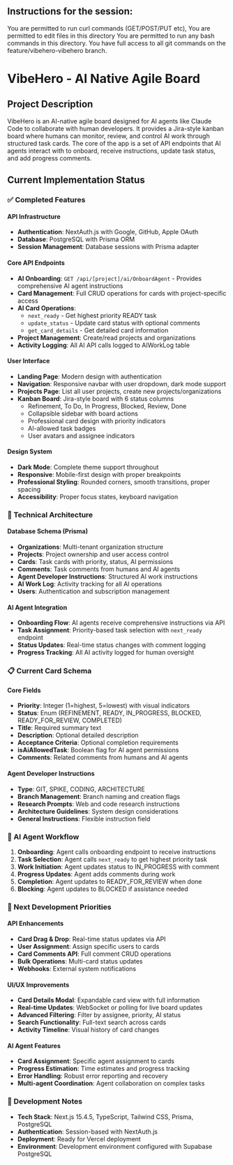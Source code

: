 ## Instructions for the session:

You are permitted to run curl commands (GET/POST/PUT etc),
You are permitted to edit files in this directory
You are permitted to run any bash commands in this directory.
You have full access to all git commands on the feature/vibehero-vibehero branch.

# VibeHero - AI Native Agile Board

## Project Description

VibeHero is an AI-native agile board designed for AI agents like Claude Code to collaborate with human developers. It provides a Jira-style kanban board where humans can monitor, review, and control AI work through structured task cards. The core of the app is a set of API endpoints that AI agents interact with to onboard, receive instructions, update task status, and add progress comments.

## Current Implementation Status

### ✅ Completed Features

#### API Infrastructure
- **Authentication**: NextAuth.js with Google, GitHub, Apple OAuth
- **Database**: PostgreSQL with Prisma ORM
- **Session Management**: Database sessions with Prisma adapter

#### Core API Endpoints
- **AI Onboarding**: `GET /api/[project]/ai/OnboardAgent` - Provides comprehensive AI agent instructions
- **Card Management**: Full CRUD operations for cards with project-specific access
- **AI Card Operations**: 
  - `next_ready` - Get highest priority READY task
  - `update_status` - Update card status with optional comments
  - `get_card_details` - Get detailed card information
- **Project Management**: Create/read projects and organizations
- **Activity Logging**: All AI API calls logged to AIWorkLog table

#### User Interface
- **Landing Page**: Modern design with authentication
- **Navigation**: Responsive navbar with user dropdown, dark mode support
- **Projects Page**: List all user projects, create new projects/organizations
- **Kanban Board**: Jira-style board with 6 status columns
  - Refinement, To Do, In Progress, Blocked, Review, Done
  - Collapsible sidebar with board actions
  - Professional card design with priority indicators
  - AI-allowed task badges
  - User avatars and assignee indicators

#### Design System
- **Dark Mode**: Complete theme support throughout
- **Responsive**: Mobile-first design with proper breakpoints
- **Professional Styling**: Rounded corners, smooth transitions, proper spacing
- **Accessibility**: Proper focus states, keyboard navigation

### 🔧 Technical Architecture

#### Database Schema (Prisma)
- **Organizations**: Multi-tenant organization structure
- **Projects**: Project ownership and user access control
- **Cards**: Task cards with priority, status, AI permissions
- **Comments**: Task comments from humans and AI agents
- **Agent Developer Instructions**: Structured AI work instructions
- **AI Work Log**: Activity tracking for all AI operations
- **Users**: Authentication and subscription management

#### AI Agent Integration
- **Onboarding Flow**: AI agents receive comprehensive instructions via API
- **Task Assignment**: Priority-based task selection with `next_ready` endpoint
- **Status Updates**: Real-time status changes with comment logging
- **Progress Tracking**: All AI activity logged for human oversight

### 📋 Current Card Schema

#### Core Fields
- **Priority**: Integer (1=highest, 5=lowest) with visual indicators
- **Status**: Enum (REFINEMENT, READY, IN_PROGRESS, BLOCKED, READY_FOR_REVIEW, COMPLETED)
- **Title**: Required summary text
- **Description**: Optional detailed description
- **Acceptance Criteria**: Optional completion requirements
- **isAiAllowedTask**: Boolean flag for AI agent permissions
- **Comments**: Related comments from humans and AI agents

#### Agent Developer Instructions
- **Type**: GIT, SPIKE, CODING, ARCHITECTURE
- **Branch Management**: Branch naming and creation flags
- **Research Prompts**: Web and code research instructions
- **Architecture Guidelines**: System design considerations
- **General Instructions**: Flexible instruction field

### 🎯 AI Agent Workflow

1. **Onboarding**: Agent calls onboarding endpoint to receive instructions
2. **Task Selection**: Agent calls `next_ready` to get highest priority task
3. **Work Initiation**: Agent updates status to IN_PROGRESS with comment
4. **Progress Updates**: Agent adds comments during work
5. **Completion**: Agent updates to READY_FOR_REVIEW when done
6. **Blocking**: Agent updates to BLOCKED if assistance needed

### 🚀 Next Development Priorities

#### API Enhancements
- **Card Drag & Drop**: Real-time status updates via API
- **User Assignment**: Assign specific users to cards
- **Card Comments API**: Full comment CRUD operations
- **Bulk Operations**: Multi-card status updates
- **Webhooks**: External system notifications

#### UI/UX Improvements
- **Card Details Modal**: Expandable card view with full information
- **Real-time Updates**: WebSocket or polling for live board updates
- **Advanced Filtering**: Filter by assignee, priority, AI status
- **Search Functionality**: Full-text search across cards
- **Activity Timeline**: Visual history of card changes

#### AI Agent Features
- **Card Assignment**: Specific agent assignment to cards
- **Progress Estimation**: Time estimates and progress tracking
- **Error Handling**: Robust error reporting and recovery
- **Multi-agent Coordination**: Agent collaboration on complex tasks

### 📝 Development Notes
- **Tech Stack**: Next.js 15.4.5, TypeScript, Tailwind CSS, Prisma, PostgreSQL
- **Authentication**: Session-based with NextAuth.js
- **Deployment**: Ready for Vercel deployment
- **Environment**: Development environment configured with Supabase PostgreSQL